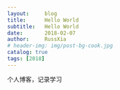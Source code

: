 ```yaml
---
layout:     blog
title:      Hello World
subtitle:   Hello World
date:       2018-02-07
author:     RussXia
# header-img: img/post-bg-cook.jpg
catalog: true
tags: [2018]
---
```

个人博客，记录学习